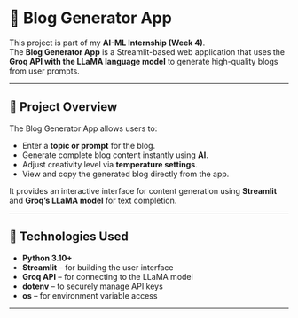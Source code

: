 # 📝 Blog Generator App

This project is part of my **AI-ML Internship (Week 4)**.  
The **Blog Generator App** is a Streamlit-based web application that uses the **Groq API with the LLaMA language model** to generate high-quality blogs from user prompts.

---

## 🚀 Project Overview

The Blog Generator App allows users to:
- Enter a **topic or prompt** for the blog.
- Generate complete blog content instantly using **AI**.
- Adjust creativity level via **temperature settings**.
- View and copy the generated blog directly from the app.

It provides an interactive interface for content generation using **Streamlit** and **Groq’s LLaMA model** for text completion.

---

## 🧠 Technologies Used
- **Python 3.10+**
- **Streamlit** – for building the user interface  
- **Groq API** – for connecting to the LLaMA model  
- **dotenv** – to securely manage API keys  
- **os** – for environment variable access  

---


